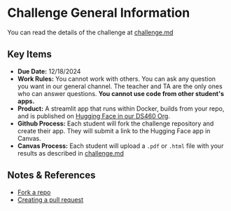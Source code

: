# Challenge General Information

You can read the details of the challenge at [challenge.md](challenge.md)

## Key Items

- __Due Date:__ 12/18/2024
- __Work Rules:__ You cannot work with others.  You can ask any question you want in our general channel. The teacher and TA are the only ones who can answer questions. __You cannot use code from other student's apps.__
- __Product:__ A streamlit app that runs within Docker, builds from your repo, and is published on [Hugging Face in our DS460 Org](https://huggingface.co/ds460).
- __Github Process:__ Each student will fork the challenge repository and create their app. They will submit a link to the Hugging Face app in Canvas.
- __Canvas Process:__ Each student will upload a `.pdf` or `.html` file with your results as described in [challenge.md](challenge.md)


## Notes & References

- [Fork a repo](https://docs.github.com/en/get-started/quickstart/fork-a-repo)
- [Creating a pull request](https://docs.github.com/en/pull-requests/collaborating-with-pull-requests/proposing-changes-to-your-work-with-pull-requests/creating-a-pull-request)
